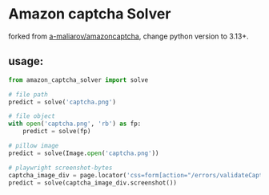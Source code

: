 # Amazon captcha Solver
forked from [a-maliarov/amazoncaptcha](https://github.com/a-maliarov/amazoncaptcha), 
change python version to 3.13+.

## usage:
```python
from amazon_captcha_solver import solve

# file path
predict = solve('captcha.png')

# file object
with open('captcha.png', 'rb') as fp:
    predict = solve(fp)

# pillow image
predict = solve(Image.open('captcha.png'))

# playwright screenshot-bytes
captcha_image_div = page.locator('css=form[action="/errors/validateCaptcha"] div.a-text-center')
predict = solve(captcha_image_div.screenshot())
```